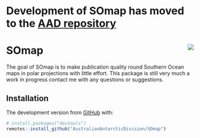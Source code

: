
# Development of SOmap has moved to the [AAD repository](https://github.com/AustralianAntarcticDivision/SOmap)

# SOmap <img src="man/figures/logo.png" align="right" />

The goal of SOmap is to make publication quality round Southern Ocean
maps in polar projections with little effort. This package is still very
much a work in progress contact me with any questions or suggestions.

## Installation

The development version from
[GitHub](https://github.com/Maschette/SOmap) with:

``` r
# install.packages("devtools")
remotes::install_github("AustralianAntarcticDivision/SOmap")
```
